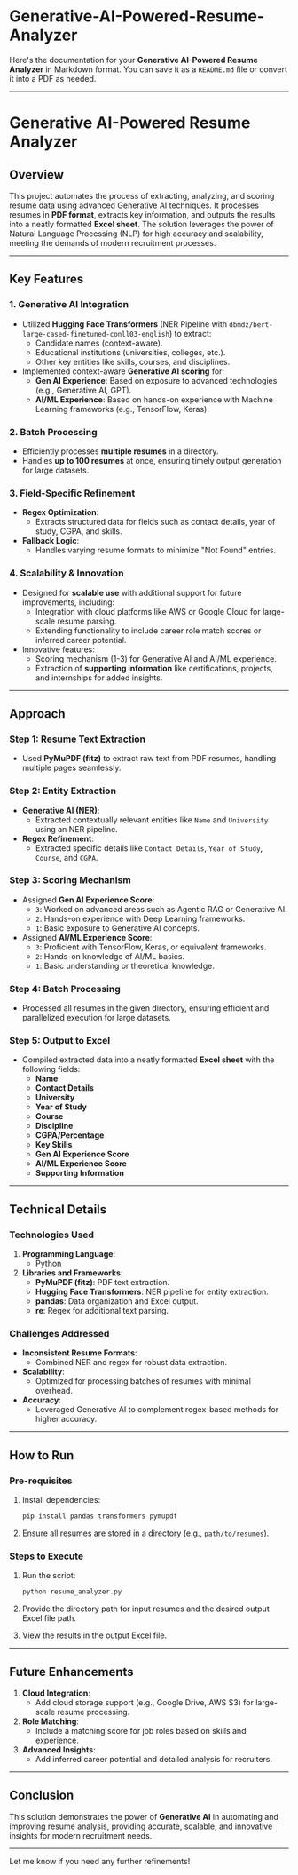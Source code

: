 # Generative-AI-Powered-Resume-Analyzer

Here's the documentation for your **Generative AI-Powered Resume Analyzer** in Markdown format. You can save it as a `README.md` file or convert it into a PDF as needed.

---

# Generative AI-Powered Resume Analyzer

## Overview
This project automates the process of extracting, analyzing, and scoring resume data using advanced Generative AI techniques. It processes resumes in **PDF format**, extracts key information, and outputs the results into a neatly formatted **Excel sheet**. The solution leverages the power of Natural Language Processing (NLP) for high accuracy and scalability, meeting the demands of modern recruitment processes.

---

## Key Features
### 1. **Generative AI Integration**
- Utilized **Hugging Face Transformers** (NER Pipeline with `dbmdz/bert-large-cased-finetuned-conll03-english`) to extract:
  - Candidate names (context-aware).
  - Educational institutions (universities, colleges, etc.).
  - Other key entities like skills, courses, and disciplines.
- Implemented context-aware **Generative AI scoring** for:
  - **Gen AI Experience**: Based on exposure to advanced technologies (e.g., Generative AI, GPT).
  - **AI/ML Experience**: Based on hands-on experience with Machine Learning frameworks (e.g., TensorFlow, Keras).

### 2. **Batch Processing**
- Efficiently processes **multiple resumes** in a directory.
- Handles **up to 100 resumes** at once, ensuring timely output generation for large datasets.

### 3. **Field-Specific Refinement**
- **Regex Optimization**:
  - Extracts structured data for fields such as contact details, year of study, CGPA, and skills.
- **Fallback Logic**:
  - Handles varying resume formats to minimize "Not Found" entries.

### 4. **Scalability & Innovation**
- Designed for **scalable use** with additional support for future improvements, including:
  - Integration with cloud platforms like AWS or Google Cloud for large-scale resume parsing.
  - Extending functionality to include career role match scores or inferred career potential.
- Innovative features:
  - Scoring mechanism (1-3) for Generative AI and AI/ML experience.
  - Extraction of **supporting information** like certifications, projects, and internships for added insights.

---

## Approach

### **Step 1: Resume Text Extraction**
- Used **PyMuPDF (fitz)** to extract raw text from PDF resumes, handling multiple pages seamlessly.

### **Step 2: Entity Extraction**
- **Generative AI (NER)**:
  - Extracted contextually relevant entities like `Name` and `University` using an NER pipeline.
- **Regex Refinement**:
  - Extracted specific details like `Contact Details`, `Year of Study`, `Course`, and `CGPA`.

### **Step 3: Scoring Mechanism**
- Assigned **Gen AI Experience Score**:
  - `3`: Worked on advanced areas such as Agentic RAG or Generative AI.
  - `2`: Hands-on experience with Deep Learning frameworks.
  - `1`: Basic exposure to Generative AI concepts.
- Assigned **AI/ML Experience Score**:
  - `3`: Proficient with TensorFlow, Keras, or equivalent frameworks.
  - `2`: Hands-on knowledge of AI/ML basics.
  - `1`: Basic understanding or theoretical knowledge.

### **Step 4: Batch Processing**
- Processed all resumes in the given directory, ensuring efficient and parallelized execution for large datasets.

### **Step 5: Output to Excel**
- Compiled extracted data into a neatly formatted **Excel sheet** with the following fields:
  - **Name**
  - **Contact Details**
  - **University**
  - **Year of Study**
  - **Course**
  - **Discipline**
  - **CGPA/Percentage**
  - **Key Skills**
  - **Gen AI Experience Score**
  - **AI/ML Experience Score**
  - **Supporting Information**

---


## Technical Details
### **Technologies Used**
1. **Programming Language**:
   - Python
2. **Libraries and Frameworks**:
   - **PyMuPDF (fitz)**: PDF text extraction.
   - **Hugging Face Transformers**: NER pipeline for entity extraction.
   - **pandas**: Data organization and Excel output.
   - **re**: Regex for additional text parsing.

### **Challenges Addressed**
- **Inconsistent Resume Formats**:
  - Combined NER and regex for robust data extraction.
- **Scalability**:
  - Optimized for processing batches of resumes with minimal overhead.
- **Accuracy**:
  - Leveraged Generative AI to complement regex-based methods for higher accuracy.

---

## How to Run
### **Pre-requisites**
1. Install dependencies:
   ```bash
   pip install pandas transformers pymupdf
   ```
2. Ensure all resumes are stored in a directory (e.g., `path/to/resumes`).

### **Steps to Execute**
1. Run the script:
   ```bash
   python resume_analyzer.py
   ```
2. Provide the directory path for input resumes and the desired output Excel file path.

3. View the results in the output Excel file.

---

## Future Enhancements
1. **Cloud Integration**:
   - Add cloud storage support (e.g., Google Drive, AWS S3) for large-scale resume processing.
2. **Role Matching**:
   - Include a matching score for job roles based on skills and experience.
3. **Advanced Insights**:
   - Add inferred career potential and detailed analysis for recruiters.

---

## Conclusion
This solution demonstrates the power of **Generative AI** in automating and improving resume analysis, providing accurate, scalable, and innovative insights for modern recruitment needs.

---

Let me know if you need any further refinements!
